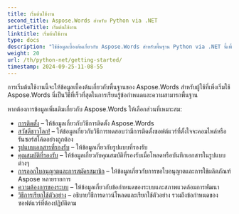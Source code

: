 ```yaml
---
title: เริ่มต้นใช้งาน
second_title: Aspose.Words สำหรับ Python via .NET
articleTitle: เริ่มต้นใช้งาน
linktitle: เริ่มต้นใช้งาน
type: docs
description: "ใช้ข้อมูลเบื้องต้นเกี่ยวกับ Aspose.Words สำหรับพื้นฐาน Python via .NET นี้เพื่อเริ่มตระหนักถึงคุณค่าของ Aspose.Words สำหรับธุรกิจของคุณ"
weight: 20
url: /th/python-net/getting-started/
timestamp: 2024-09-25-11-08-55
---
```


การเริ่มต้นใช้งานนี้จะให้ข้อมูลเบื้องต้นเกี่ยวกับพื้นฐานของ Aspose.Words สำหรับผู้ใช้ที่เพิ่งเริ่มใช้ Aspose.Words นี่เป็นวิธีที่เร็วที่สุดในการเรียนรู้ข้อกำหนดและความสามารถพื้นฐาน

หากต้องการข้อมูลเพิ่มเติมเกี่ยวกับ Aspose.Words ให้เลือกส่วนที่เหมาะสม:

- [การติดตั้ง](/words/th/python-net/installation/) – ให้ข้อมูลเกี่ยวกับวิธีการติดตั้ง Aspose.Words
- [สวัสดีชาวโลก!](/words/th/python-net/hello-world/) – ให้ข้อมูลเกี่ยวกับวิธีการทดสอบว่ามีการติดตั้งซอฟต์แวร์ที่ตั้งใจจะคอมไพล์หรือรันซอร์สโค้ดอย่างถูกต้อง
- [รูปแบบเอกสารที่รองรับ](/words/th/python-net/supported-document-formats/) – ให้ข้อมูลเกี่ยวกับรูปแบบที่รองรับ
- [คุณสมบัติที่รองรับ](/words/th/python-net/features/) – ให้ข้อมูลเกี่ยวกับคุณสมบัติที่รองรับเมื่อโหลดหรือบันทึกเอกสารในรูปแบบต่างๆ
- [การออกใบอนุญาตและการสมัครสมาชิก](/words/th/python-net/licensing/) – ให้ข้อมูลเกี่ยวกับการขอใบอนุญาตและการใช้ผลิตภัณฑ์ Aspose หลายรายการ
- [ความต้องการของระบบ](/words/th/python-net/system-requirements/) – ให้ข้อมูลเกี่ยวกับข้อกำหนดของระบบและสภาพแวดล้อมการพัฒนา
- [วิธีการเรียกใช้ตัวอย่าง](/words/th/python-net/how-to-run-the-examples/) – อธิบายวิธีการดาวน์โหลดและเรียกใช้ตัวอย่าง รวมถึงข้อกำหนดของซอฟต์แวร์ที่ต้องปฏิบัติตาม

